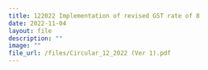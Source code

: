 ```yaml
---
title: 122022 Implementation of revised GST rate of 8
date: 2022-11-04
layout: file
description: ""
image: ""
file_url: /files/Circular_12_2022 (Ver 1).pdf
---
```


